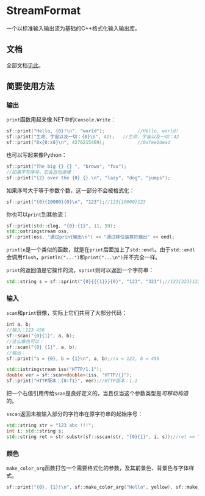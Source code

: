 # StreamFormat
一个以标准输入输出流为基础的C++格式化输入输出库。
## 文档
全部文档[见此](./docs/index.md)。
## 简要使用方法
### 输出
`print`函数用起来像.NET中的`Console.Write`：
``` c++
sf::print("Hello, {0}!\n", "world");            //Hello, world!
sf::print("生命、宇宙以及一切：{0}\n", 42);   //生命、宇宙以及一切：42
sf::print("0x{0:x8}\n", 4276215469);            //0xfee1dead
```
也可以写起来像Python：
``` c++
sf::print("The big {} {} ", "brown", "fox");
//如果不写序号，它会自动递增：
sf::print("{2} over the {0} {}.\n", "lazy", "dog", "jumps");
```
如果序号大于等于参数个数，这一部分不会被格式化：
``` c++
sf::print("{0}{10000}{0}\n", "123");//123{10000}123
```
你也可以`print`到其他流：
``` c++
sf::print(std::clog, "{0}:{1}", 11, 59);
std::ostringstream oss;
sf::print(oss, "通过print输出\n") << "通过移位运算符输出" << endl;
```
`println`是一个类似的函数，就是在`print`后面加上了`std::endl`。由于`std::endl`会调用`flush`，`println("...")`和`print("...\n")`并不完全一样。

`print`的返回值是它操作的流，`sprint`则可以返回一个字符串：
``` c++
std::string s = sf::sprint("{0}{{{1}}}{0}", "123", "321");//123{321}123
```
### 输入
`scan`和`print`很像，实际上它们共用了大部分代码：
``` c++
int a, b;
//输入：123 456
sf::scan("{0}{1}", a, b);
//这么做也可以：
sf::scan("{0} {1}", a, b);
//输出：
sf::print("a = {0}, b = {1}\n", a, b);//a = 123, b = 456

std::istringstream iss("HTTP/1.1");
double ver = sf::scan<double>(iss, "HTTP/{}");
sf::print("HTTP版本：{0:f1}", ver);//HTTP版本：1.1
```
把一个右值引用传给`scan`是良好定义的，当且仅当这个参数类型是*可移动构造*的。

`sscan`返回未被输入部分的字符串在原字符串的起始序号：
``` c++
std::string str = "123 abc !!!";
int i; std::string s;
std::string ret = str.substr(sf::sscan(str, "{0}{1}", i, s));//ret == " !!!"
```
### 颜色
`make_color_arg`函数打包一个需要格式化的参数，及其前景色、背景色与字体样式。
``` c++
sf::print("{0}, {1}!\n", sf::make_color_arg("Hello", yellow), sf::make_color_arg("world", bright_cyan, blue, underline));
```
